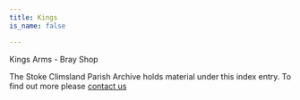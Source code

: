 ```yaml
---
title: Kings
is_name: false

---
```


Kings Arms - Bray Shop


The Stoke Climsland Parish Archive holds material under this index entry. To find out more please [contact us](/contact/)
